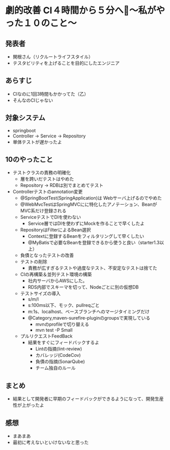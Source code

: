 # 劇的改善 CI４時間から５分へ〜私がやった１０のこと〜

## 発表者
* 関根さん（リクルートライフスタイル）
* テスタビリティを上げることを目的にしたエンジニア

## あらすじ
* CIなのに1回3時間もかかってた（乙）
* そんなのCIじゃない

## 対象システム
* springboot
* Controller -> Service -> Repository
* 単体テストが遅かったよ

## 10のやったこと
* テストクラスの責務の明確化
    * 層を跨いだテストはやめた
    * Repository -> RDBは別でまとめてテスト
* Controllerテストのannotation変更
    * @SpringBootTest(SpringApplication)は Webサーバ上げるのでやめた
    * @WebMvcTestはSpringMVCにに特化したアノテーション、BeanがMVC系だけ登録される
    * ServiceテストでDIを使わない
        * Service層ではDIを使わずにMockを作ることで早くしたよ
    * RepositoryはFilterによるBean選択
        * Contextに登録するBeanをフィルタリングして早くしたい
        * @MyBatisで必要なBeanを登録できるから使うと良い（starter1.3以上）
    * 負債となったテストの改善
    * テストの削除
        * 責務が広すぎるテストや過度なテスト、不安定なテストは捨てた
    * CIの再構築＆並列テスト環境の構築
        * 社内サーバからAWSにした。
        * RDS内部でスキーマを切って、Nodeごとに別の仮想DB
    * テストサイズの導入
        * s/m/l
        * s:100ms以下、モック、pullreqごと
        * m:1s、localhost、ベースブランチへのマージタイミングだけ
        * @Category,maven-surefire-pluginのgroupsで実現している
            * mvnのprofileで切り替える
            * mvn test -P Small
    * プルリクエストFeedBack
        * 結果をすぐにフィードバックするよ
            * Lintの指摘(lint-review)
            * カバレッジ(CodeCov)
            * 負債の指摘(SonarQube)
            * チーム独自のルール

## まとめ
* 結果として開発者に早期のフィードバックができるようになって、開発生産性が上がったよ

## 感想
* まあまあ
* 最初に考えないといけないなと思った

